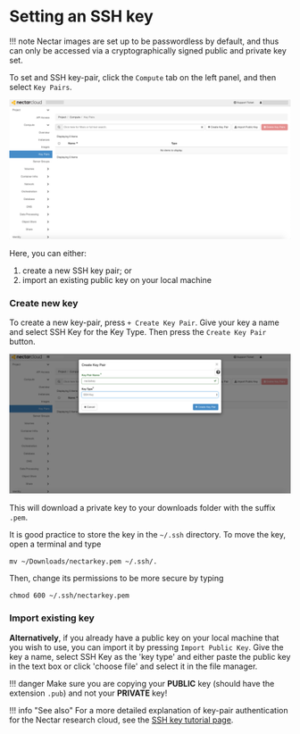 # Setting an SSH key

!!! note
    Nectar images are set up to be passwordless by default, and thus can only be accessed via a cryptographically signed public and private key set.

To set and SSH key-pair, click the `Compute` tab on the left panel, and then select `Key Pairs`.

![](images/key_pairs.png)

Here, you can either:

1. create a new SSH key pair; or
2. import an existing public key on your local machine

### Create new key
To create a new key-pair, press `+ Create Key Pair`. Give your key a name and select SSH Key for the Key Type. Then press the `Create Key Pair` button.

![](images/create_key.png)

This will download a private key to your downloads folder with the suffix `.pem`.

It is good practice to store the key in the `~/.ssh` directory. To move the key, open a terminal and type

```console
mv ~/Downloads/nectarkey.pem ~/.ssh/.
```

Then, change its permissions to be more secure by typing

```console
chmod 600 ~/.ssh/nectarkey.pem
```

### Import existing key
**Alternatively**, if you already have a public key on your local machine that you wish to use, you can import it by pressing `Import Public Key`.
Give the key a name, select SSH Key as the 'key type' and either paste the public key in the text box or click 'choose file' and select it in the file manager.

!!! danger
    Make sure you are copying your **PUBLIC** key (should have the extension `.pub`) and not your **PRIVATE** key!

!!! info "See also"
    For a more detailed explanation of key-pair authentication for the Nectar research cloud, see the [SSH key tutorial page](http://training.nectar.org.au/package07/sections/createSSHKey.html).